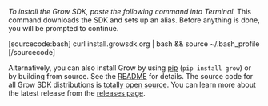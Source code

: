 *To install the Grow SDK, paste the following command into Terminal.* This command downloads the SDK and sets up an alias. Before anything is done, you will be prompted to continue.

[sourcecode:bash]
curl install.growsdk.org | bash && source ~/.bash_profile
[/sourcecode]

Alternatively, you can also install Grow by using [pip](http://pypi.python.org/pypi/pip) (`pip install grow`) or by building from source. See the [README](https://github.com/grow/pygrow) for details. The source code for all Grow SDK distributions is [totally open source](https://github.com/grow). You can learn more about the latest release from the [releases page](https://github.com/grow/pygrow/releases).
